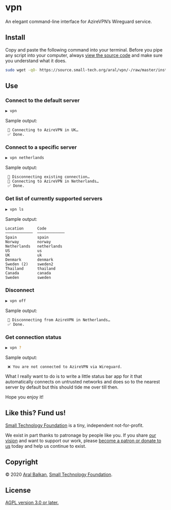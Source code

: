 # vpn

An elegant command-line interface for AzireVPN’s Wireguard service.

## Install

Copy and paste the following command into your terminal. Before you pipe any script into your computer, always [view the source code](install) and make sure you understand what it does.

```sh
sudo wget -qO- https://source.small-tech.org/aral/vpn/-/raw/master/install?inline=false | bash
```

## Use

### Connect to the default server

```sh
▶ vpn
```

Sample output:

```
 📡 Connecting to AzireVPN in UK…
 ✅ Done.
```

### Connect to a specific server

```sh
▶ vpn netherlands
```

Sample output:

```
 👋 Disconnecting existing connection…
 📡 Connecting to AzireVPN in Netherlands…
 ✅ Done.
```

### Get list of currently supported servers

```sh
▶ vpn ls
```

Sample output:

```
Location      Code
────────────  ────────────
Spain         spain
Norway        norway
Netherlands   netherlands
US            us
UK            uk
Denmark       denmark
Sweden (2)    sweden2
Thailand      thailand
Canada        canada
Sweden        sweden
```

### Disconnect

```sh
▶ vpn off
```

Sample output:

```
 👋 Disconnecting from AzireVPN in Netherlands…
 ✅ Done.
```

### Get connection status

```sh
▶ vpn ?
```

Sample output:

```
 ❌ You are not connected to AzireVPN via Wireguard.
```

What I really want to do is to write a little status bar app for it that automatically connects on untrusted networks and does so to the nearest server by default but this should tide me over till then.

Hope you enjoy it!

## Like this? Fund us!

[Small Technology Foundation](https://small-tech.org) is a tiny, independent not-for-profit.

We exist in part thanks to patronage by people like you. If you share [our vision](https://small-tech.org/about/#small-technology) and want to support our work, please [become a patron or donate to us](https://small-tech.org/fund-us) today and help us continue to exist.

## Copyright

&copy; 2020 [Aral Balkan](https://ar.al), [Small Technology Foundation](https://small-tech.org).

## License

[AGPL version 3.0 or later.](https://www.gnu.org/licenses/agpl-3.0.en.html)
